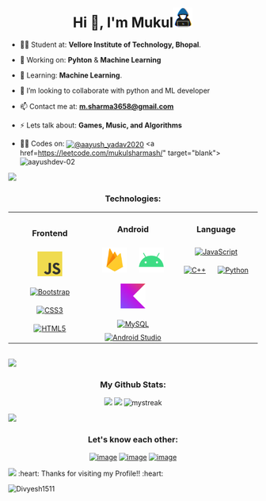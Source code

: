 
<h1 align="center">Hi 👋, I'm Mukul<img height="40" src="https://github.com/0xAbdulKhalid/0xAbdulKhalid/raw/main/assets/mdImages/about_me.gif"> </h1>

- 🧑‍🎓 Student at: **Vellore Institute of Technology, Bhopal**.

- 🔭 Working on: **Pyhton** & **Machine Learning**

- 🌱 Learning: **Machine Learning**.

- 👯 I’m looking to collaborate with python and ML developer

- 📫 Contact me at: **m.sharma3658@gmail.com**

- ⚡ Lets talk about: **Games, Music, and Algorithms**
  
- 👨‍💻 Codes on:
  <a href="https://https://www.hackerrank.com/MukulSharmash" target="blank"><img align="center" src="https://raw.githubusercontent.com/rahuldkjain/github-profile-readme-generator/master/src/images/icons/Social/hackerrank.svg" alt="@aayush_yadav2020" height="30" width="40" /></a>
<a href=https://leetcode.com/mukulsharmash/" target="blank"><img align="center" src="https://raw.githubusercontent.com/rahuldkjain/github-profile-readme-generator/master/src/images/icons/Social/leet-code.svg" alt="aayushdev-02" height="30" width="40" /></a>



<a href="https://www.youtube.com/watch?v=dQw4w9WgXcQ"><img src="https://user-images.githubusercontent.com/73097560/115834477-dbab4500-a447-11eb-908a-139a6edaec5c.gif"></a>

<h3 align="center">Technologies:</h3>
<table align="center">
<tr><td align="top" width="33%">

<h3 align="center">Frontend </h3>
<div align="center">  
<a href="https://www.javascript.com" target="_blank"><img style="margin: 10px" src="https://raw.githubusercontent.com/github/explore/80688e429a7d4ef2fca1e82350fe8e3517d3494d/topics/javascript/javascript.png" alt="React" height="50" /></a>  
<a href="https://getbootstrap.com/docs/3.4/javascript/" target="_blank"><img style="margin: 10px" src="https://profilinator.rishav.dev/skills-assets/bootstrap-plain.svg" alt="Bootstrap" height="50" /></a>  
<a href="https://www.w3schools.com/css/" target="_blank"><img style="margin: 10px" src="https://profilinator.rishav.dev/skills-assets/css3-original-wordmark.svg" alt="CSS3" height="50" /></a>  
<a href="https://en.wikipedia.org/wiki/HTML5" target="_blank"><img style="margin: 10px" src="https://profilinator.rishav.dev/skills-assets/html5-original-wordmark.svg" alt="HTML5" height="50" /></a>  
</div>

</td><td valign="top" width="33%">



<h3 align="center">Android </h3>
<div align="center">  
<a href="https://firebase.google.com/" target="_blank"><img style="margin: 10px" src="https://raw.githubusercontent.com/github/explore/80688e429a7d4ef2fca1e82350fe8e3517d3494d/topics/firebase/firebase.png" alt="Firebase" height="50" /></a>  
<a href="https://www.android.com/intl/en_in/" target="_blank"><img style="margin: 10px" src="https://raw.githubusercontent.com/github/explore/80688e429a7d4ef2fca1e82350fe8e3517d3494d/topics/android/android.png" alt="Android" height="50" /></a>
 <a href="https://kotlinlang.org/" target="_blank"><img style="margin: 10px" src="https://raw.githubusercontent.com/github/explore/80688e429a7d4ef2fca1e82350fe8e3517d3494d/topics/kotlin/kotlin.png" alt="Kotlin" height="50" /></a>  
<a href="https://www.mysql.com/" target="_blank"><img style="margin: 10px" src="https://profilinator.rishav.dev/skills-assets/mysql-original-wordmark.svg" alt="MySQL" height="50" /></a>  
 <a href="https://www.androidstudio.com"><img alt="Android Studio" title="Android Studio" height="28px"
                        src="https://i.imgur.com/6nJGNMN.png" /></a>
</div>

</td><td valign="top" width="33%">



<h3 align="center">Language </h3>
<div align="center">  
<a href="https://www.java.com/" target="_blank"><img style="margin: 10px" src="https://banner2.cleanpng.com/20181122/krs/kisspng-java-programming-language-selenium-computer-softwa-july-2-16-halab-4-dev-5bf78387a7bb41.028192901542947719687.jpg" alt="JavaScript" height="50" /></a>   
<a href="https://www.cplusplus.com/" target="_blank"><img style="margin: 10px" src="https://profilinator.rishav.dev/skills-assets/cplusplus-original.svg" alt="C++" height="50" /></a>  
<a href="https://www.python.org/" target="_blank"><img style="margin: 10px" src="https://profilinator.rishav.dev/skills-assets/python-original.svg" alt="Python" height="50" /></a>  
</div>

</td></tr></table>

<br/>  
<!-- ------ -->
<a href="https://www.youtube.com/watch?v=dQw4w9WgXcQ"><img src="https://user-images.githubusercontent.com/73097560/115834477-dbab4500-a447-11eb-908a-139a6edaec5c.gif"></a>


<h3 align="center">My Github Stats:</h3>


<p align= "center">
  <img height= "150" src="https://github-readme-stats.vercel.app/api?username=Diwakar-Dhawal&theme=react&show_icons=true&include_all_commits=true" />
  <img height= "150" src="https://github-readme-stats.vercel.app/api/top-langs/?username=Diwakar-Dhawal&theme=react&layout=compact" />
  <img src="https://github-readme-streak-stats.herokuapp.com/?user=Diwakar-Dhawal&theme=tokyonight" alt="mystreak"/>
</p>


<!-- ------ -->
<a href="https://www.youtube.com/watch?v=dQw4w9WgXcQ"><img src="https://user-images.githubusercontent.com/73097560/115834477-dbab4500-a447-11eb-908a-139a6edaec5c.gif"></a>

<h3 align="center">Let's know each other:</h3>
<div align="center">

[![image](https://img.shields.io/badge/LinkedIn-0077B5?style=for-the-badge&logo=linkedin&logoColor=white)](https://www.linkedin.com/in/diwakar-dhawal-622616209/)
[![image](https://img.shields.io/badge/Instagram-E4405F?style=for-the-badge&logo=instagram&logoColor=white)](https://www.instagram.com/toxically_slow_/)
[![image](https://img.shields.io/badge/Gmail-D14836?style=for-the-badge&logo=gmail&logoColor=white)](mailto:diwakardhawal.34@gmail.com)
  
</div>
<a href="https://www.youtube.com/watch?v=dQw4w9WgXcQ"><img src="https://user-images.githubusercontent.com/73097560/115834477-dbab4500-a447-11eb-908a-139a6edaec5c.gif"></a>
:heart: Thanks for visiting my Profile!! :heart: 

<p align="left"> <img src="https://komarev.com/ghpvc/?username=Diwakar-Dhawal&label=Profile%20views&color=0e75b6&style=flat" alt="Divyesh1511" /> </p>
